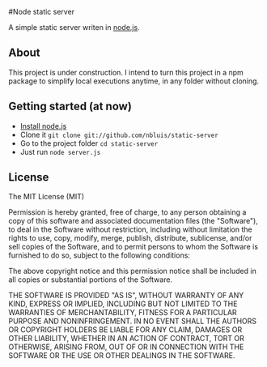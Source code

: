 #Node static server

A simple static server writen in [node.js](nodejs.org).

## About
This project is under construction.
I intend to turn this project in a npm package to simplify local executions anytime, in any folder without cloning.

## Getting started (at now)
* [Install node.js](http://nodejs.org/download/)
* Clone it `git clone git://github.com/nbluis/static-server`
* Go to the project folder `cd static-server`
* Just run `node server.js`

## License
The MIT License (MIT)

Permission is hereby granted, free of charge, to any person obtaining a copy
of this software and associated documentation files (the "Software"), to deal
in the Software without restriction, including without limitation the rights
to use, copy, modify, merge, publish, distribute, sublicense, and/or sell
copies of the Software, and to permit persons to whom the Software is
furnished to do so, subject to the following conditions:

The above copyright notice and this permission notice shall be included in
all copies or substantial portions of the Software.

THE SOFTWARE IS PROVIDED "AS IS", WITHOUT WARRANTY OF ANY KIND, EXPRESS OR
IMPLIED, INCLUDING BUT NOT LIMITED TO THE WARRANTIES OF MERCHANTABILITY,
FITNESS FOR A PARTICULAR PURPOSE AND NONINFRINGEMENT. IN NO EVENT SHALL THE
AUTHORS OR COPYRIGHT HOLDERS BE LIABLE FOR ANY CLAIM, DAMAGES OR OTHER
LIABILITY, WHETHER IN AN ACTION OF CONTRACT, TORT OR OTHERWISE, ARISING FROM,
OUT OF OR IN CONNECTION WITH THE SOFTWARE OR THE USE OR OTHER DEALINGS IN
THE SOFTWARE.